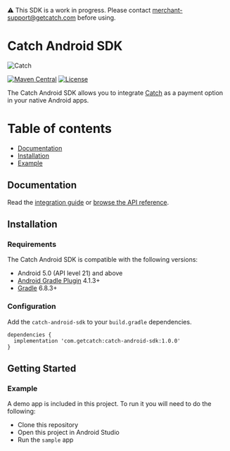 ⚠️ This SDK is a work in progress. Please contact merchant-support@getcatch.com before using.

# Catch Android SDK

![Catch](https://user-images.githubusercontent.com/74115740/207220638-ef31c835-9a06-49d3-a8e5-d4e49acaae10.png)

[![Maven Central](https://maven-badges.herokuapp.com/maven-central/com.getcatch/catch-android-sdk/badge.svg)](https://maven-badges.herokuapp.com/maven-central/com.getcatch/catch-android-sdk)
[![License](https://img.shields.io/badge/license-MIT-lightgray)](https://github.com/getcatch/catch-android-sdk/blob/main/LICENSE)

The Catch Android SDK allows you to integrate [Catch](https://www.getcatch.com) as a payment option in your native Android apps.

Table of contents
=================

<!--ts-->
* [Documentation](#documentation)
* [Installation](#installation)
* [Example](#example)
<!--te-->

## Documentation

Read the [integration guide](https://catch.readme.io/reference) or [browse the API reference](https://getcatch.github.io/catch-android-sdk/).

## Installation

### Requirements

The Catch Android SDK is compatible with the following versions:

- Android 5.0 (API level 21) and above
- [Android Gradle Plugin](https://developer.android.com/build/releases/gradle-plugin) 4.1.3+
- [Gradle](https://gradle.org/releases/) 6.8.3+

### Configuration

Add the `catch-android-sdk` to your `build.gradle` dependencies.

```
dependencies {
  implementation 'com.getcatch:catch-android-sdk:1.0.0'
}
```

## Getting Started

### Example

A demo app is included in this project. To run it you will need to do the following:
- Clone this repository
- Open this project in Android Studio
- Run the `sample` app
